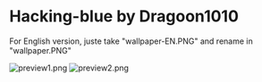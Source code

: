 # Hacking-blue by Dragoon1010

For English version, juste take "wallpaper-EN.PNG" and rename in "wallpaper.PNG"

![preview1.png](https://github.com/xy2iii/vitashell-themes/blob/master/themes/hacking-blue^Dragoon1010/preview1.jpg)
![preview2.png](https://github.com/xy2iii/vitashell-themes/blob/master/themes/hacking-blue^Dragoon1010/preview2.jpg)
